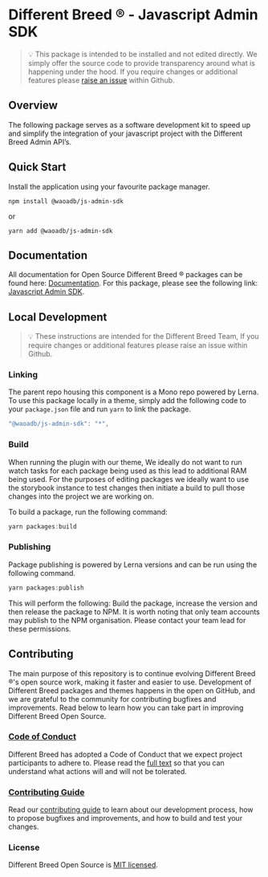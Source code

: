 # Different Breed ® - Javascript Admin SDK

> 💡 This package is intended to be installed and not edited directly. We simply offer the source code to provide transparency around what is happening under the hood. If you require changes or additional features please [raise an issue](https://github.com/waoadb/opensource/issues) within Github.

## Overview

The following package serves as a software development kit to speed up and simplify the integration of your javascript project with the Different Breed Admin API’s.

## Quick Start

Install the application using your favourite package manager.

`npm install @waoadb/js-admin-sdk`

or

`yarn add @waoadb/js-admin-sdk`

## Documentation

All documentation for Open Source Different Breed ® packages can be found here: [Documentation](https://opensource.differentbreed.events). For this package, please see the following link: [Javascript Admin SDK](https://opensource.differentbreed.events/docs/js-admin-sdk).

## Local Development

> 💡 These instructions are intended for the Different Breed Team, If you require changes or additional features please raise an issue within Github.

### Linking

The parent repo housing this component is a Mono repo powered by Lerna. To use this package locally in a theme, simply add the following code to your `package.json` file and run `yarn` to link the package.

```jsx
"@waoadb/js-admin-sdk": "*",
```

### Build

When running the plugin with our theme, We ideally do not want to run watch tasks for each package being used as this lead to additional RAM being used. For the purposes of editing packages we ideally want to use the storybook instance to test changes then initiate a build to pull those changes into the project we are working on.

To build a package, run the following command:

```jsx
yarn packages:build
```

### Publishing

Package publishing is powered by Lerna versions and can be run using the following command.

```jsx
yarn packages:publish
```

This will perform the following: Build the package, increase the version and then release the package to NPM. It is worth noting that only team accounts may publish to the NPM organisation. Please contact your team lead for these permissions.

## Contributing

The main purpose of this repository is to continue evolving Different Breed ®'s open source work, making it faster and easier to use. Development of Different Breed packages and themes happens in the open on GitHub, and we are grateful to the community for contributing bugfixes and improvements. Read below to learn how you can take part in improving Different Breed Open Source.

### [Code of Conduct](https://opensource.differentbreed.events/docs/contributing/code-of-conduct)

Different Breed has adopted a Code of Conduct that we expect project participants to adhere to. Please read the [full text](https://opensource.differentbreed.events/docs/contributing/code-of-conduct) so that you can understand what actions will and will not be tolerated.

### [Contributing Guide](https://opensource.differentbreed.events/docs/contributing/)

Read our [contributing guide](https://opensource.differentbreed.events/docs/contributing/) to learn about our development process, how to propose bugfixes and improvements, and how to build and test your changes.

### License

Different Breed Open Source is [MIT licensed](https://github.com/waoadb/open-source/blob/production/LICENSE).
